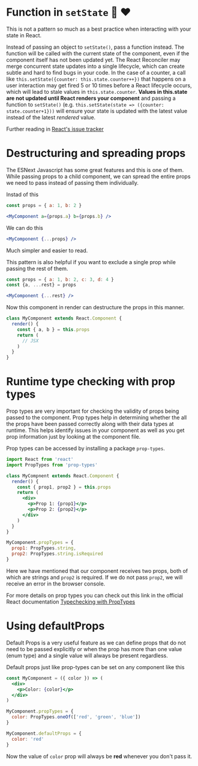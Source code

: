 # <h1 id="function-in-setstate">Function in `setState` 🙌 ❤️</h1>

This is not a pattern so much as a best practice when interacting with your state in React.

Instead of passing an object to `setState()`, pass a function instead. The function will be called with the current state of the component, even if the component itself has not been updated yet. The React Reconciler may merge concurrent state updates into a single lifecycle, which can create subtle and hard to find bugs in your code. In the case of a counter, a call like `this.setState({counter: this.state.counter++})` that happens on a user interaction may get fired 5 or 10 times before a React lifecycle occurs, which will lead to stale values in `this.state.counter`. **Values in this.state are not updated until React renders your component** and passing a function to `setState()` (e.g. `this.setState(state => ({counter: state.counter+1}))` will ensure your state is updated with the latest value instead of the latest _rendered_ value.

Further reading in [React's issue tracker](https://github.com/facebook/react/issues/11527)

# <h1 id="prop-spread">Destructuring and spreading props</h1>

The ESNext Javascript has some great features and this is one of them. While passing props to a child component, we can spread the entire props we need to pass instead of passing them individually.

Instad of this

```jsx
const props = { a: 1, b: 2 }

<MyComponent a={props.a} b={props.b} />
```

We can do this

```jsx
<MyComponent {...props} />
```

Much simpler and easier to read.

This pattern is also helpful if you want to exclude a single prop while passing the rest of them.

```jsx
const props = { a: 1, b: 2, c: 3, d: 4 }
const {a, ...rest} = props

<MyComponent {...rest} />
```

Now this component in render can destructure the props in this manner.

```jsx
class MyComponent extends React.Component {
  render() {
    const { a, b } = this.props
    return (
      // JSX
    )
  }
}
```

# <h1 id="prop-types">Runtime type checking with prop types</h1>

Prop types are very important for checking the validity of props being passed to the component. Prop types help in determining whether the all the props have been passed correctly along with their data types at runtime. This helps identify issues in your component as well as you get prop information just by looking at the component file.

Prop types can be accessed by installing a package `prop-types`.

```jsx
import React from 'react'
import PropTypes from 'prop-types'

class MyCompnent extends React.Component {
  render() {
    const { prop1, prop2 } = this.props
    return (
      <div>
        <p>Prop 1: {prop1}</p>
        <p>Prop 2: {prop2}</p>
      </div>
    )
  }
}

MyComponent.propTypes = {
  prop1: PropTypes.string,
  prop2: PropTypes.string.isRequired
}
```

Here we have mentioned that our component receives two props, both of which are strings and `prop2` is required. If we do not pass `prop2`, we will receive an error in the browser console.

For more details on prop types you can check out this link in the official React documentation
[Typechecking with PropTypes](https://reactjs.org/docs/typechecking-with-proptypes.html)

# <h1 id="default-props">Using defaultProps</h1>

Default Props is a very useful feature as we can define props that do not need to be passed explicitly or when the prop has more than one value (enum type) and a single value will always be present regardless.

Default props just like prop-types can be set on any component like this

```jsx
const MyComponent = ({ color }) => (
  <div>
    <p>Color: {color}</p>
  </div>
)

MyComponent.propTypes = {
  color: PropTypes.oneOf(['red', 'green', 'blue'])
}

MyComponent.defaultProps = {
  color: 'red'
}
```

Now the value of `color` prop will always be **red** whenever you don't pass it.
